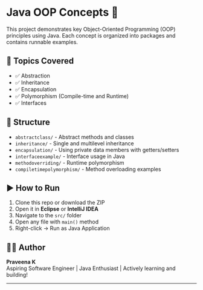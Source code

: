 # Java OOP Concepts 🚀

This project demonstrates key Object-Oriented Programming (OOP) principles using Java. Each concept is organized into packages and contains runnable examples.

## 🧠 Topics Covered

- ✅ Abstraction
- ✅ Inheritance
- ✅ Encapsulation
- ✅ Polymorphism (Compile-time and Runtime)
- ✅ Interfaces

## 📁 Structure

- `abstractclass/` - Abstract methods and classes
- `inheritance/` - Single and multilevel inheritance
- `encapsulation/` - Using private data members with getters/setters
- `interfaceexample/` - Interface usage in Java
- `methodoverriding/` - Runtime polymorphism
- `compiletimepolymorphism/` - Method overloading examples

## ▶️ How to Run

1. Clone this repo or download the ZIP
2. Open it in **Eclipse** or **IntelliJ IDEA**
3. Navigate to the `src/` folder
4. Open any file with `main()` method
5. Right-click → Run as Java Application

## 👩‍💻 Author

**Praveena K**  
Aspiring Software Engineer | Java Enthusiast | Actively learning and building!

---

